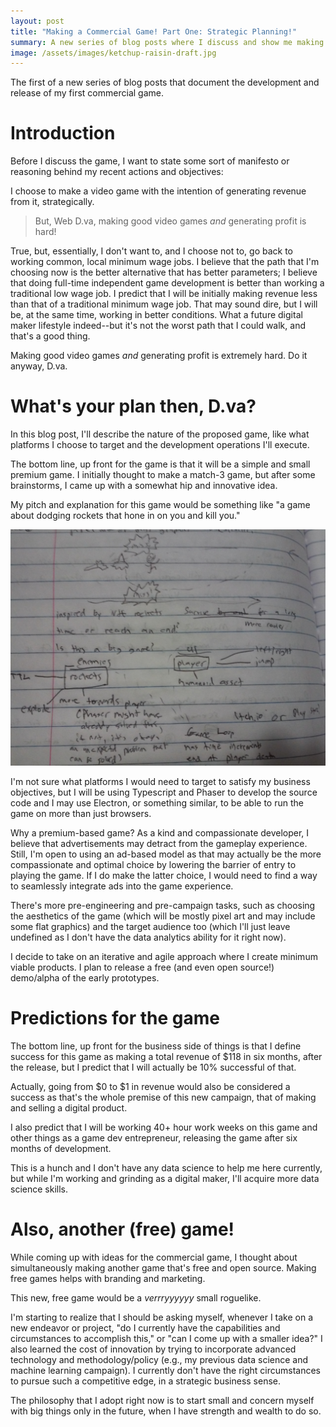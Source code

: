 ```yaml
---
layout: post
title: "Making a Commercial Game! Part One: Strategic Planning!"
summary: A new series of blog posts where I discuss and show me making and releasing a commercial game
image: /assets/images/ketchup-raisin-draft.jpg
---
```


The first of a new series of blog posts that document the development and release of my first commercial game.

# Introduction

Before I discuss the game, I want to state some sort of manifesto or reasoning behind my recent actions and objectives:

I choose to make a video game with the intention of generating revenue from it, strategically.

> But, Web D.va, making good video games *and* generating profit is hard!

True, but, essentially, I don't want to, and I choose not to, go back to working common, local minimum wage jobs. I believe that the path that I'm choosing now is the better alternative that has better parameters; I believe that doing full-time independent game development is better than working a traditional low wage job. I predict that I will be initially making revenue less than that of a traditional minimum wage job. That may sound dire, but I will be, at the same time, working in better conditions. What a future digital maker lifestyle indeed--but it's not the worst path that I could walk, and that's a good thing.

Making good video games *and* generating profit is extremely hard. Do it anyway, D.va.

# What's your plan then, D.va?

In this blog post, I'll describe the nature of the proposed game, like what platforms I choose to target and the development operations I'll execute.

The bottom line, up front for the game is that it will be a simple and small premium game. I initially thought to make a match-3 game, but after some brainstorms, I came up with a somewhat hip and innovative idea.

My pitch and explanation for this game would be something like "a game about dodging rockets that hone in on you and kill you."

![a game idea](/assets/images/ketchup-raisin-draft.jpg)

I'm not sure what platforms I would need to target to satisfy my business objectives, but I will be using Typescript and Phaser to develop the source code and I may use Electron, or something similar, to be able to run the game on more than just browsers.

Why a premium-based game? As a kind and compassionate developer, I believe that advertisements may detract from the gameplay experience. Still, I'm open to using an ad-based model as that may actually be the more compassionate and optimal choice by lowering the barrier of entry to playing the game. If I do make the latter choice, I would need to find a way to seamlessly integrate ads into the game experience.

There's more pre-engineering and pre-campaign tasks, such as choosing the aesthetics of the game (which will be mostly pixel art and may include some flat graphics) and the target audience too (which I'll just leave undefined as I don't have the data analytics ability for it right now).

I decide to take on an iterative and agile approach where I create minimum viable products. I plan to release a free (and even open source!) demo/alpha of the early prototypes.

# Predictions for the game

The bottom line, up front for the business side of things is that I define success for this game as making a total revenue of $118 in six months, after the release, but I predict that I will actually be 10% successful of that.

Actually, going from $0 to $1 in revenue would also be considered a success as that's the whole premise of this new campaign, that of making and selling a digital product.

I also predict that I will be working 40+ hour work weeks on this game and other things as a game dev entrepreneur, releasing the game after six months of development.

This is a hunch and I don't have any data science to help me here currently, but while I'm working and grinding as a digital maker, I'll acquire more data science skills.

# Also, another (free) game!

While coming up with ideas for the commercial game, I thought about simultaneously making another game that's free and open source. Making free games helps with branding and marketing.

This new, free game would be a *verrryyyyyy* small roguelike.

I'm starting to realize that I should be asking myself, whenever I take on a new endeavor or project, "do I currently have the capabilities and circumstances to accomplish this," or "can I come up with a smaller idea?" I also learned the cost of innovation by trying to incorporate advanced technology and methodology/policy (e.g., my previous data science and machine learning campaign). I currently don't have the right circumstances to pursue such a competitive edge, in a strategic business sense.

The philosophy that I adopt right now is to start small and concern myself with big things only in the future, when I have strength and wealth to do so.